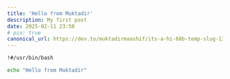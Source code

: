 ```yaml
---
title: 'Hello from Muktadir'
description: My first post
date: 2025-02-11 23:50
# pin: true 
canonical_url: https://dev.to/muktadirmaashif/its-a-hi-68b-temp-slug-1395372
---
```


```bash
!#/usr/bin/bash

echo "Hello from Muktadir"
```

